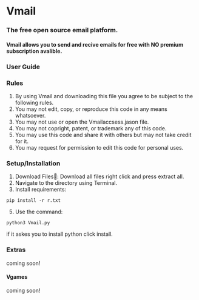 # Vmail
### The free open source email platform.
#### Vmail allows you to send and recive emails for free with NO premium subscription avalible.

### User Guide
### Rules
1. By using Vmail and downloading this file you agree to be subject to the following rules.
2. You may not edit, copy, or reproduce this code in any means whatsoever.
3. You may not use or open the Vmailaccsess.jason file.
4. You may not copright, patent, or trademark any of this code.
5. You may use this code and share it with others but may not take credit for it.
6. You may request for permission to edit this code for personal uses.
### Setup/Installation
1. Download Files📁: Download all files right click and press extract all.
2. Navigate to the directory using Terminal.
3. Install requirements:
```
pip install -r r.txt
   ```
5. Use the command:
```
python3 Vmail.py
  ```
if it askes you to install python click install.
### Extras
coming soon!
#### Vgames
coming soon!

